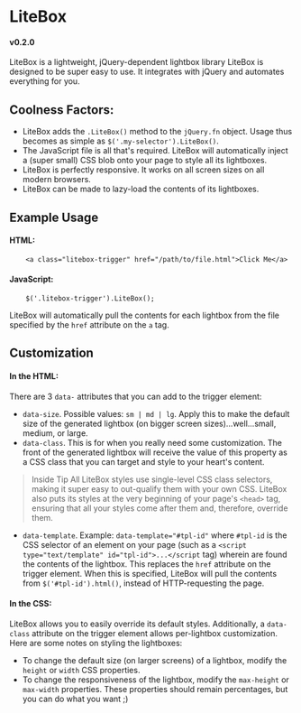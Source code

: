 # LiteBox
#### v0.2.0
LiteBox is a lightweight, jQuery-dependent lightbox library
LiteBox is designed to be super easy to use.  It integrates with jQuery and automates everything for you.

## Coolness Factors:

- LiteBox adds the `.LiteBox()` method to the `jQuery.fn` object.  Usage thus becomes as simple as `$('.my-selector').LiteBox()`.
- The JavaScript file is all that's required.  LiteBox will automatically inject a (super small) CSS blob onto your page to style all its lightboxes.
- LiteBox is perfectly responsive.  It works on all screen sizes on all modern browsers.
- LiteBox can be made to lazy-load the contents of its lightboxes.

## Example Usage
#### HTML:

```
	<a class="litebox-trigger" href="/path/to/file.html">Click Me</a>
```

#### JavaScript:

```
	$('.litebox-trigger').LiteBox();
```

LiteBox will automatically pull the contents for each lightbox from the file specified by the `href` attribute on the `a` tag.

## Customization
#### In the HTML:

There are 3 `data-` attributes that you can add to the trigger element:

- `data-size`.  Possible values: `sm | md | lg`.  Apply this to make the default size of the generated lightbox (on bigger screen sizes)...well...small, medium, or large.
- `data-class`.  This is for when you really need some customization.  The front of the generated lightbox will receive the value of this property as a CSS class that you can target and style to your heart's content.
> Inside Tip
> All LiteBox styles use single-level CSS class selectors, making it super easy to out-qualify them with your own CSS.  LiteBox also puts its styles at the very beginning of your page's `<head>` tag, ensuring that all your styles come after them and, therefore, override them.
- `data-template`.  Example: `data-template="#tpl-id"` where `#tpl-id` is the CSS selector of an element on your page (such as a `<script type="text/template" id="tpl-id">...</script` tag) wherein are found the contents of the lightbox.  This replaces the `href` attribute on the trigger element.  When this is specified, LiteBox will pull the contents from `$('#tpl-id').html()`, instead of HTTP-requesting the page.

#### In the CSS:

LiteBox allows you to easily override its default styles.  Additionally, a `data-class` attribute on the trigger element allows per-lightbox customization.  Here are some notes on styling the lightboxes:

- To change the default size (on larger screens) of a lightbox, modify the `height` or `width` CSS properties.
- To change the responsiveness of the lightbox, modify the `max-height` or `max-width` properties.  These properties should remain percentages, but you can do what you want ;)
